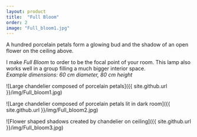 ```yaml
---
layout: product
title:  "Full Bloom"
order: 2
image: "Full_bloom1.jpg"
---
```


A hundred porcelain petals form a glowing bud and the shadow of an open flower on the ceiling above.

I make *Full Bloom* to order to be the focal point of your room. This lamp also works well in a group filling a much bigger interior space.  
*Example dimensions: 60 cm diameter, 80 cm height*

![Large chandelier composed of porcelain petals]({{ site.github.url }}/img/Full_bloom1.jpg)

![Large chandelier composed of porcelain petals lit in dark room]({{ site.github.url }}/img/Full_bloom2.jpg)

![Flower shaped shadows created by chandelier on ceiling]({{ site.github.url }}/img/Full_bloom3.jpg)
